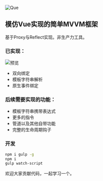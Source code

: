 
![Que](http://static.wittsay.cc/que-logo.png)
## 模仿Vue实现的简单MVVM框架
基于Proxy与Reflect实现。非生产力工具。

### 已实现：
![预览](http://static.wittsay.cc/que-test1.gif)

 - 双向绑定
 - 模板字符串解析
 - 原生事件绑定
 
   
 ### 后续需要实现的功能：
 
 - 模板字符串携带表达式
 - 更多的指令
 - 管道以及其他自带功能
 - 完整的生命周期钩子

### 开发  

```bash
npm i gulp -g
npm i
gulp watch-script
```


欢迎大家贡献代码，一起学习一个。